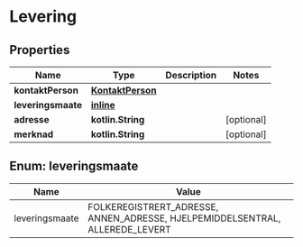 
# Levering

## Properties
Name | Type | Description | Notes
------------ | ------------- | ------------- | -------------
**kontaktPerson** | [**KontaktPerson**](KontaktPerson.md) |  | 
**leveringsmaate** | [**inline**](#LeveringsmaateEnum) |  | 
**adresse** | **kotlin.String** |  |  [optional]
**merknad** | **kotlin.String** |  |  [optional]


<a name="LeveringsmaateEnum"></a>
## Enum: leveringsmaate
Name | Value
---- | -----
leveringsmaate | FOLKEREGISTRERT_ADRESSE, ANNEN_ADRESSE, HJELPEMIDDELSENTRAL, ALLEREDE_LEVERT




